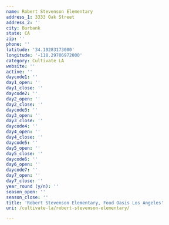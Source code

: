 ```yaml
---
name: Robert Stevenson Elementary
address_1: 3333 Oak Street
address_2: ''
city: Burbank
state: CA
zip: ''
phone: ''
latitude: '34.19283173000'
longitude: '-118.29706972000'
category: Cultivate LA
website: ''
active: ''
daycode1: ''
day1_open: ''
day1_close: ''
daycode2: ''
day2_open: ''
day2_close: ''
daycode3: ''
day3_open: ''
day3_close: ''
daycode4: ''
day4_open: ''
day4_close: ''
daycode5: ''
day5_open: ''
day5_close: ''
daycode6: ''
day6_open: ''
daycode7: ''
day7_open: ''
day7_close: ''
year_round (y/n): ''
season_open: ''
season_close: ''
title: 'Robert Stevenson Elementary, Food Oasis Los Angeles'
uri: /cultivate-la/robert-stevenson-elementary/

---
```

